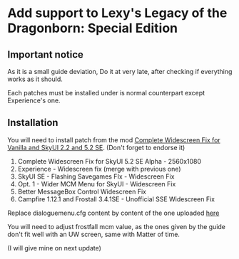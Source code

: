 # Add support to Lexy's Legacy of the Dragonborn: Special Edition
## Important notice
As it is a small guide deviation, Do it at very late, after checking if everything works as it should.

Each patches must be installed under is normal counterpart except Experience's one.
## Installation
You will need to install patch from the mod [Complete Widescreen Fix for Vanilla and SkyUI 2.2 and 5.2 SE](https://www.nexusmods.com/skyrimspecialedition/mods/1778). (Don't forget to endorse it)

1. Complete Widescreen Fix for SkyUI 5.2 SE Alpha - 2560x1080
2. Experience - Widescreen fix (merge with previous one)
3. SkyUI SE - Flashing Savegames FIx - Widescreen Fix
4. Opt. 1 - Wider MCM Menu for SkyUI - Widescreen Fix
5. Better MessageBox Control Widescreen Fix
6. Campfire 1.12.1 and Frostall 3.4.1SE - Unofficial SSE Widescreen Fix

Replace dialoguemenu.cfg content by content of the one uploaded [here](dialoguemenu.cfg)

You will need to adjust frostfall mcm value, as the ones given by the guide don't fit well with an UW screen, same with Matter of time.

(I will give mine on next update)
